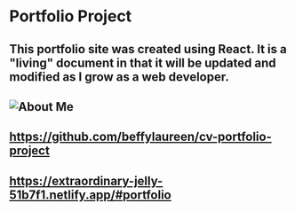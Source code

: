 # Portfolio Project

## This portfolio site was created using React.  It is a "living" document in that it will be updated and modified as I grow as a web developer.

## <img src="../cv-portfolio-project/src/assets/Screenshot 2023-09-06 at 8.03.40 AM.png" alt = "About Me" />

## https://github.com/beffylaureen/cv-portfolio-project
## https://extraordinary-jelly-51b7f1.netlify.app/#portfolio